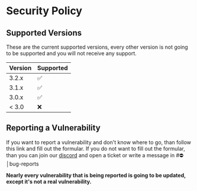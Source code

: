 # Security Policy

## Supported Versions

These are the current supported versions, every other version is not going to be supported and you will not receive any support.

| Version | Supported          |
| ------- | ------------------ |
| 3.2.x   | :white_check_mark: |
| 3.1.x   | :white_check_mark: |
| 3.0.x   | :white_check_mark: |
| < 3.0   | :x:                |

## Reporting a Vulnerability

If you want to report a vulnerability and don't know where to go, than follow this link
and fill out the formular. If you do not want to fill out the formular, than you can
join our [discord](https://discord.io/mpdev) and open a ticket or write a message in #⛔│bug-reports

**Nearly every vulnerability that is being reported is going to be updated, except it's not
a real vulnerability.**
